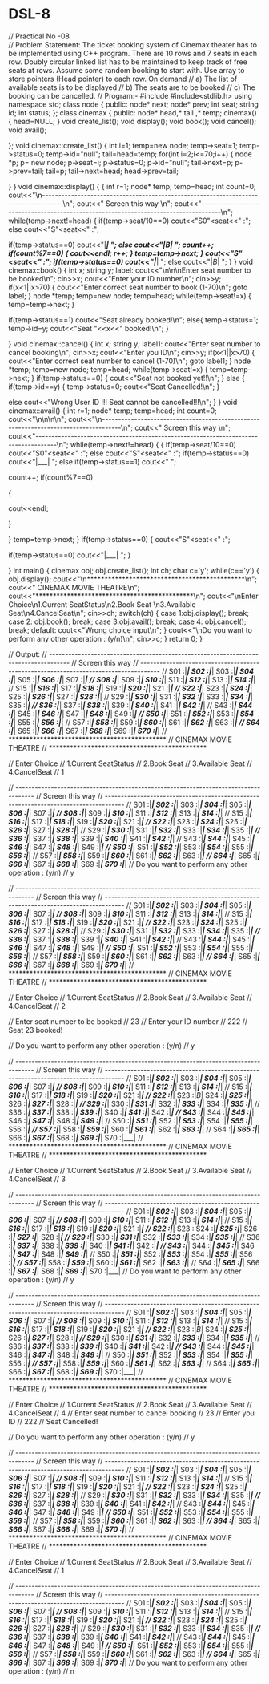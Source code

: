 # DSL-8
// Practical No -08  
// Problem Statement: The ticket booking system of Cinemax theater has to be implemented using C++ program. There are 10 rows and 7 seats in each row. Doubly circular linked list has to be maintained to keep track of free seats at rows. Assume some random booking to start with. Use array to store pointers (Head pointer) to each row. On demand 
// a) The list of available seats is to be displayed 
// b) The seats are to be booked 
// c) The booking can be cancelled.
// Program:-
#include <iostream>
#include<stdlib.h>
using namespace std;
class node
{ public:
node* next;
node* prev;
int seat;
string id;
int status;
};
class cinemax
{
public:
node* head,* tail ,* temp;
cinemax()
{
head=NULL;
}
void create_list();
void display();
void book();
void cancel();
void avail();

};
void cinemax::create_list()
{
int i=1;
temp=new node;
temp->seat=1;
temp->status=0;
temp->id="null";
tail=head=temp;
for(int i=2;i<=70;i++)
{
node *p;
p= new node;
p->seat=i;
p->status=0;
p->id="null";
tail->next=p;
p->prev=tail;
tail=p;
tail->next=head;
head->prev=tail;

}
}
void cinemax::display()
{
{ int r=1;
node* temp;
temp=head;
int count=0;
cout<<"\n------------------------------------------------------------------------------------\n";
cout<<" Screen this way \n";
cout<<"------------------------------------------------------------------------------------\n";
while(temp->next!=head)
{
if(temp->seat/10==0)
cout<<"S0"<<temp->seat<<" :";
else
cout<<"S"<<temp->seat<<" :";

if(temp->status==0)
cout<<"|___| ";
else
cout<<"|_B_| ";
count++;
if(count%7==0)
{
cout<<endl;
r++;
}
temp=temp->next;
}
cout<<"S"<<temp->seat<<" :";
if(temp->status==0)
cout<<"|___| ";
else
cout<<"|_B_| ";
}
}
void cinemax::book()
{ int x;
string y;
label:
cout<<"\n\n\nEnter seat number to be booked\n";
cin>>x;
cout<<"Enter your ID number\n";
cin>>y;
if(x<1||x>70)
{
cout<<"Enter correct seat number to book (1-70)\n";
goto label;
}
node *temp;
temp=new node;
temp=head;
while(temp->seat!=x)
{
temp=temp->next;
}

if(temp->status==1)
cout<<"Seat already booked!\n";
else{
temp->status=1;
temp->id=y;
cout<<"Seat "<<x<<" booked!\n";
}

}
void cinemax::cancel()
{
int x;
string y;
label1:
cout<<"Enter seat number to cancel booking\n";
cin>>x;
cout<<"Enter you ID\n";
cin>>y;
if(x<1||x>70)
{
cout<<"Enter correct seat number to cancel (1-70)\n";
goto label1;
}
node *temp;
temp=new node;
temp=head;
while(temp->seat!=x)
{
temp=temp->next;
}
if(temp->status==0)
{
cout<<"Seat not booked yet!!\n";
}
else
{
if(temp->id==y)
{
temp->status=0;
cout<<"Seat Cancelled!\n";
}

else
cout<<"Wrong User ID !!! Seat cannot be cancelled!!!\n";
}
}
void cinemax::avail()
{
int r=1;
node* temp;
temp=head;
int count=0;
cout<<"\n\n\n\n";
cout<<"\n------------------------------------------------------------------------------------\n";
cout<<" Screen this way \n";
cout<<"------------------------------------------------------------------------------------\n";
while(temp->next!=head)
{
{
if(temp->seat/10==0)
cout<<"S0"<<temp->seat<<" :";
else
cout<<"S"<<temp->seat<<" :";
if(temp->status==0)
cout<<"|___| ";
else if(temp->status==1)
cout<<" ";

count++;
if(count%7==0)

{

cout<<endl;

}

}
temp=temp->next;
}
if(temp->status==0)
{
cout<<"S"<<temp->seat<<" :";

if(temp->status==0)
cout<<"|___| ";
}

}
int main()
{ cinemax obj;
obj.create_list();
int ch;
char c='y';
while(c=='y')
{ obj.display();
cout<<"\n*********************************************\n";
cout<<" CINEMAX MOVIE THEATRE\n";
cout<<"*********************************************\n";
cout<<"\nEnter Choice\n1.Current SeatStatus\n2.Book Seat \n3.Available Seat\n4.CancelSeat\n";
cin>>ch;
switch(ch)
{
case 1:obj.display();
break;
case 2: obj.book();
break;
case 3:obj.avail();
break;
case 4: obj.cancel();
break;
default: cout<<"Wrong choice input\n";
}
cout<<"\nDo you want to perform any other operation : (y/n)\n";
cin>>c;
}
return 0;
}

// Output:
// ------------------------------------------------------------------------------------
//  Screen this way 
// ------------------------------------------------------------------------------------
// S01 :|___| S02 :|___| S03 :|___| S04 :|___| S05 :|___| S06 :|___| S07 :|___| 
// S08 :|___| S09 :|___| S10 :|___| S11 :|___| S12 :|___| S13 :|___| S14 :|___| 
// S15 :|___| S16 :|___| S17 :|___| S18 :|___| S19 :|___| S20 :|___| S21 :|___| 
// S22 :|___| S23 :|___| S24 :|___| S25 :|___| S26 :|___| S27 :|___| S28 :|___| 
// S29 :|___| S30 :|___| S31 :|___| S32 :|___| S33 :|___| S34 :|___| S35 :|___| 
// S36 :|___| S37 :|___| S38 :|___| S39 :|___| S40 :|___| S41 :|___| S42 :|___| 
// S43 :|___| S44 :|___| S45 :|___| S46 :|___| S47 :|___| S48 :|___| S49 :|___| 
// S50 :|___| S51 :|___| S52 :|___| S53 :|___| S54 :|___| S55 :|___| S56 :|___| 
// S57 :|___| S58 :|___| S59 :|___| S60 :|___| S61 :|___| S62 :|___| S63 :|___| 
// S64 :|___| S65 :|___| S66 :|___| S67 :|___| S68 :|___| S69 :|___| S70 :|___|
// *********************************************
//  CINEMAX MOVIE THEATRE
// *********************************************

// Enter Choice
// 1.Current SeatStatus
// 2.Book Seat
// 3.Available Seat
// 4.CancelSeat
// 1

// ------------------------------------------------------------------------------------
//  Screen this way
// ------------------------------------------------------------------------------------
// S01 :|___| S02 :|___| S03 :|___| S04 :|___| S05 :|___| S06 :|___| S07 :|___|
// S08 :|___| S09 :|___| S10 :|___| S11 :|___| S12 :|___| S13 :|___| S14 :|___|
// S15 :|___| S16 :|___| S17 :|___| S18 :|___| S19 :|___| S20 :|___| S21 :|___|
// S22 :|___| S23 :|___| S24 :|___| S25 :|___| S26 :|___| S27 :|___| S28 :|___|
// S29 :|___| S30 :|___| S31 :|___| S32 :|___| S33 :|___| S34 :|___| S35 :|___|
// S36 :|___| S37 :|___| S38 :|___| S39 :|___| S40 :|___| S41 :|___| S42 :|___|
// S43 :|___| S44 :|___| S45 :|___| S46 :|___| S47 :|___| S48 :|___| S49 :|___| 
// S50 :|___| S51 :|___| S52 :|___| S53 :|___| S54 :|___| S55 :|___| S56 :|___|
// S57 :|___| S58 :|___| S59 :|___| S60 :|___| S61 :|___| S62 :|___| S63 :|___|
// S64 :|___| S65 :|___| S66 :|___| S67 :|___| S68 :|___| S69 :|___| S70 :|___|
// Do you want to perform any other operation : (y/n)
// y

// ------------------------------------------------------------------------------------
//  Screen this way
// ------------------------------------------------------------------------------------
// S01 :|___| S02 :|___| S03 :|___| S04 :|___| S05 :|___| S06 :|___| S07 :|___|
// S08 :|___| S09 :|___| S10 :|___| S11 :|___| S12 :|___| S13 :|___| S14 :|___|
// S15 :|___| S16 :|___| S17 :|___| S18 :|___| S19 :|___| S20 :|___| S21 :|___|
// S22 :|___| S23 :|___| S24 :|___| S25 :|___| S26 :|___| S27 :|___| S28 :|___|
// S29 :|___| S30 :|___| S31 :|___| S32 :|___| S33 :|___| S34 :|___| S35 :|___|
// S36 :|___| S37 :|___| S38 :|___| S39 :|___| S40 :|___| S41 :|___| S42 :|___| 
// S43 :|___| S44 :|___| S45 :|___| S46 :|___| S47 :|___| S48 :|___| S49 :|___|
// S50 :|___| S51 :|___| S52 :|___| S53 :|___| S54 :|___| S55 :|___| S56 :|___|
// S57 :|___| S58 :|___| S59 :|___| S60 :|___| S61 :|___| S62 :|___| S63 :|___|
// S64 :|___| S65 :|___| S66 :|___| S67 :|___| S68 :|___| S69 :|___| S70 :|___|
// *********************************************
//  CINEMAX MOVIE THEATRE
// *********************************************

// Enter Choice
// 1.Current SeatStatus
// 2.Book Seat
// 3.Available Seat
// 4.CancelSeat
// 2

// Enter seat number to be booked
// 23
// Enter your ID number
// 222
// Seat 23 booked!

// Do you want to perform any other operation : (y/n)
// y

// ------------------------------------------------------------------------------------
//  Screen this way
// ------------------------------------------------------------------------------------
// S01 :|___| S02 :|___| S03 :|___| S04 :|___| S05 :|___| S06 :|___| S07 :|___|
// S08 :|___| S09 :|___| S10 :|___| S11 :|___| S12 :|___| S13 :|___| S14 :|___|
// S15 :|___| S16 :|___| S17 :|___| S18 :|___| S19 :|___| S20 :|___| S21 :|___|
// S22 :|___| S23 :|_B_| S24 :|___| S25 :|___| S26 :|___| S27 :|___| S28 :|___|
// S29 :|___| S30 :|___| S31 :|___| S32 :|___| S33 :|___| S34 :|___| S35 :|___|
// S36 :|___| S37 :|___| S38 :|___| S39 :|___| S40 :|___| S41 :|___| S42 :|___|
// S43 :|___| S44 :|___| S45 :|___| S46 :|___| S47 :|___| S48 :|___| S49 :|___|
// S50 :|___| S51 :|___| S52 :|___| S53 :|___| S54 :|___| S55 :|___| S56 :|___|
// S57 :|___| S58 :|___| S59 :|___| S60 :|___| S61 :|___| S62 :|___| S63 :|___| 
// S64 :|___| S65 :|___| S66 :|___| S67 :|___| S68 :|___| S69 :|___| S70 :|___|
// *********************************************
//  CINEMAX MOVIE THEATRE
// *********************************************

// Enter Choice
// 1.Current SeatStatus
// 2.Book Seat
// 3.Available Seat
// 4.CancelSeat
// 3 

// ------------------------------------------------------------------------------------
//  Screen this way
// ------------------------------------------------------------------------------------
// S01 :|___| S02 :|___| S03 :|___| S04 :|___| S05 :|___| S06 :|___| S07 :|___|
// S08 :|___| S09 :|___| S10 :|___| S11 :|___| S12 :|___| S13 :|___| S14 :|___|
// S15 :|___| S16 :|___| S17 :|___| S18 :|___| S19 :|___| S20 :|___| S21 :|___|
// S22 :|___| S23 : S24 :|___| S25 :|___| S26 :|___| S27 :|___| S28 :|___|
// S29 :|___| S30 :|___| S31 :|___| S32 :|___| S33 :|___| S34 :|___| S35 :|___|
// S36 :|___| S37 :|___| S38 :|___| S39 :|___| S40 :|___| S41 :|___| S42 :|___|
// S43 :|___| S44 :|___| S45 :|___| S46 :|___| S47 :|___| S48 :|___| S49 :|___| 
// S50 :|___| S51 :|___| S52 :|___| S53 :|___| S54 :|___| S55 :|___| S56 :|___|
// S57 :|___| S58 :|___| S59 :|___| S60 :|___| S61 :|___| S62 :|___| S63 :|___|
// S64 :|___| S65 :|___| S66 :|___| S67 :|___| S68 :|___| S69 :|___| S70 :|___|
// Do you want to perform any other operation : (y/n)
// y

// ------------------------------------------------------------------------------------
//  Screen this way
// ------------------------------------------------------------------------------------
// S01 :|___| S02 :|___| S03 :|___| S04 :|___| S05 :|___| S06 :|___| S07 :|___|
// S08 :|___| S09 :|___| S10 :|___| S11 :|___| S12 :|___| S13 :|___| S14 :|___|
// S15 :|___| S16 :|___| S17 :|___| S18 :|___| S19 :|___| S20 :|___| S21 :|___|
// S22 :|___| S23 :|_B_| S24 :|___| S25 :|___| S26 :|___| S27 :|___| S28 :|___| 
// S29 :|___| S30 :|___| S31 :|___| S32 :|___| S33 :|___| S34 :|___| S35 :|___|
// S36 :|___| S37 :|___| S38 :|___| S39 :|___| S40 :|___| S41 :|___| S42 :|___|
// S43 :|___| S44 :|___| S45 :|___| S46 :|___| S47 :|___| S48 :|___| S49 :|___|
// S50 :|___| S51 :|___| S52 :|___| S53 :|___| S54 :|___| S55 :|___| S56 :|___|
// S57 :|___| S58 :|___| S59 :|___| S60 :|___| S61 :|___| S62 :|___| S63 :|___|
// S64 :|___| S65 :|___| S66 :|___| S67 :|___| S68 :|___| S69 :|___| S70 :|___|
// *********************************************
//  CINEMAX MOVIE THEATRE
// *********************************************

// Enter Choice
// 1.Current SeatStatus
// 2.Book Seat
// 3.Available Seat
// 4.CancelSeat
// 4
// Enter seat number to cancel booking
// 23
// Enter you ID
// 222
// Seat Cancelled!

// Do you want to perform any other operation : (y/n)
// y

// ------------------------------------------------------------------------------------
//  Screen this way
// ------------------------------------------------------------------------------------
// S01 :|___| S02 :|___| S03 :|___| S04 :|___| S05 :|___| S06 :|___| S07 :|___|
// S08 :|___| S09 :|___| S10 :|___| S11 :|___| S12 :|___| S13 :|___| S14 :|___|
// S15 :|___| S16 :|___| S17 :|___| S18 :|___| S19 :|___| S20 :|___| S21 :|___|
// S22 :|___| S23 :|___| S24 :|___| S25 :|___| S26 :|___| S27 :|___| S28 :|___|
// S29 :|___| S30 :|___| S31 :|___| S32 :|___| S33 :|___| S34 :|___| S35 :|___| 
// S36 :|___| S37 :|___| S38 :|___| S39 :|___| S40 :|___| S41 :|___| S42 :|___|
// S43 :|___| S44 :|___| S45 :|___| S46 :|___| S47 :|___| S48 :|___| S49 :|___|
// S50 :|___| S51 :|___| S52 :|___| S53 :|___| S54 :|___| S55 :|___| S56 :|___|
// S57 :|___| S58 :|___| S59 :|___| S60 :|___| S61 :|___| S62 :|___| S63 :|___|
// S64 :|___| S65 :|___| S66 :|___| S67 :|___| S68 :|___| S69 :|___| S70 :|___|
// *********************************************
//  CINEMAX MOVIE THEATRE
// *********************************************

// Enter Choice
// 1.Current SeatStatus
// 2.Book Seat
// 3.Available Seat
// 4.CancelSeat
// 1

// ------------------------------------------------------------------------------------
//  Screen this way
// ------------------------------------------------------------------------------------
// S01 :|___| S02 :|___| S03 :|___| S04 :|___| S05 :|___| S06 :|___| S07 :|___|
// S08 :|___| S09 :|___| S10 :|___| S11 :|___| S12 :|___| S13 :|___| S14 :|___|
// S15 :|___| S16 :|___| S17 :|___| S18 :|___| S19 :|___| S20 :|___| S21 :|___|
// S22 :|___| S23 :|___| S24 :|___| S25 :|___| S26 :|___| S27 :|___| S28 :|___|
// S29 :|___| S30 :|___| S31 :|___| S32 :|___| S33 :|___| S34 :|___| S35 :|___|
// S36 :|___| S37 :|___| S38 :|___| S39 :|___| S40 :|___| S41 :|___| S42 :|___|
// S43 :|___| S44 :|___| S45 :|___| S46 :|___| S47 :|___| S48 :|___| S49 :|___|
// S50 :|___| S51 :|___| S52 :|___| S53 :|___| S54 :|___| S55 :|___| S56 :|___| 
// S57 :|___| S58 :|___| S59 :|___| S60 :|___| S61 :|___| S62 :|___| S63 :|___|
// S64 :|___| S65 :|___| S66 :|___| S67 :|___| S68 :|___| S69 :|___| S70 :|___|
// Do you want to perform any other operation : (y/n)
// n
